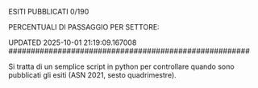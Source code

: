 ESITI PUBBLICATI 0/190 

PERCENTUALI DI PASSAGGIO PER SETTORE:

UPDATED 2025-10-01 21:19:09.167008
###################################################### 

Si tratta di un semplice script in python per controllare quando sono pubblicati gli esiti (ASN 2021, sesto quadrimestre).

